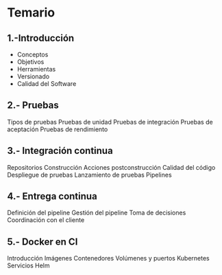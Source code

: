 # Temario

## 1.-Introducción

- Conceptos
- Objetivos
- Herramientas
- Versionado
- Calidad del Software

## 2.- Pruebas
Tipos de pruebas
Pruebas de unidad
Pruebas de integración
Pruebas de aceptación
Pruebas de rendimiento

## 3.- Integración continua
Repositorios
Construcción
Acciones postconstrucción
Calidad del código
Despliegue de pruebas
Lanzamiento de pruebas
Pipelines

## 4.- Entrega continua
Definición del pipeline
Gestión del pipeline
Toma de decisiones
Coordinación con el cliente

## 5.- Docker en CI
Introducción
Imágenes
Contenedores
Volúmenes y puertos
Kubernetes
Servicios
Helm

